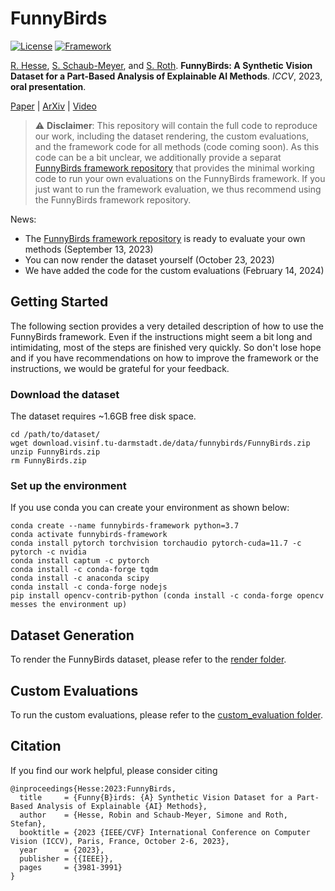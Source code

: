 # FunnyBirds

[![License](https://img.shields.io/badge/License-Apache%202.0-blue.svg)](https://opensource.org/licenses/Apache-2.0)
[![Framework](https://img.shields.io/badge/PyTorch-%23EE4C2C.svg?&logo=PyTorch&logoColor=white)](https://pytorch.org/)

[R. Hesse](https://robinhesse.github.io/), [S. Schaub-Meyer](https://schaubsi.github.io/), and [S. Roth](https://www.visinf.tu-darmstadt.de/visual_inference/people_vi/stefan_roth.en.jsp). **FunnyBirds: A Synthetic Vision Dataset for a Part-Based Analysis of Explainable AI Methods**. _ICCV_, 2023, **oral presentation**.

[Paper](https://openaccess.thecvf.com/content/ICCV2023/html/Hesse_FunnyBirds_A_Synthetic_Vision_Dataset_for_a_Part-Based_Analysis_of_ICCV_2023_paper.html) | [ArXiv](https://arxiv.org/abs/2308.06248) | [Video](https://www.youtube.com/watch?v=rOc-Wd4FN1E&t)

> :warning: **Disclaimer**: This repository will contain the full code to reproduce our work, including the dataset rendering, the custom evaluations, and the framework code for all methods (code coming soon). As this code can be a bit unclear, we additionally provide a separat [FunnyBirds framework repository](https://github.com/visinf/funnybirds-framework) that provides the minimal working code to run your own evaluations on the FunnyBirds framework. If you just want to run the framework evaluation, we thus recommend using the FunnyBirds framework repository.

News: 
- The [FunnyBirds framework repository](https://github.com/visinf/funnybirds-framework) is ready to evaluate your own methods (September 13, 2023)
- You can now render the dataset yourself (October 23, 2023)
- We have added the code for the custom evaluations (February 14, 2024)

## Getting Started

The following section provides a very detailed description of how to use the FunnyBirds framework. Even if the instructions might seem a bit long and intimidating, most of the steps are finished very quickly. So don't lose hope and if you have recommendations on how to improve the framework or the instructions, we would be grateful for your feedback.

### Download the dataset

The dataset requires ~1.6GB free disk space.
```
cd /path/to/dataset/
wget download.visinf.tu-darmstadt.de/data/funnybirds/FunnyBirds.zip
unzip FunnyBirds.zip
rm FunnyBirds.zip
```

### Set up the environment

If you use conda you can create your environment as shown below:
```
conda create --name funnybirds-framework python=3.7
conda activate funnybirds-framework
conda install pytorch torchvision torchaudio pytorch-cuda=11.7 -c pytorch -c nvidia
conda install captum -c pytorch
conda install -c conda-forge tqdm
conda install -c anaconda scipy
conda install -c conda-forge nodejs
pip install opencv-contrib-python (conda install -c conda-forge opencv messes the environment up) 
```

## Dataset Generation

To render the FunnyBirds dataset, please refer to the [render folder](https://github.com/visinf/funnybirds/tree/main/render).

## Custom Evaluations

To run the custom evaluations, please refer to the [custom_evaluation folder](https://github.com/visinf/funnybirds/tree/main/custom_evaluation).

## Citation
If you find our work helpful, please consider citing
```
@inproceedings{Hesse:2023:FunnyBirds,
  title     = {Funny{B}irds: {A} Synthetic Vision Dataset for a Part-Based Analysis of Explainable {AI} Methods},
  author    = {Hesse, Robin and Schaub-Meyer, Simone and Roth, Stefan},
  booktitle = {2023 {IEEE/CVF} International Conference on Computer Vision (ICCV), Paris, France, October 2-6, 2023},
  year      = {2023},
  publisher = {{IEEE}}, 
  pages     = {3981-3991}
}
```
